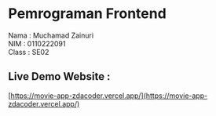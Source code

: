 # Pemrograman Frontend
Nama : Muchamad Zainuri <br>
NIM : 0110222091 <br>
Class : SE02

## Live Demo Website : 
[https://movie-app-zdacoder.vercel.app/](https://movie-app-zdacoder.vercel.app/)
